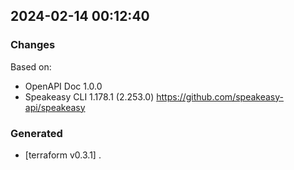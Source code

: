 

## 2024-02-14 00:12:40
### Changes
Based on:
- OpenAPI Doc 1.0.0 
- Speakeasy CLI 1.178.1 (2.253.0) https://github.com/speakeasy-api/speakeasy
### Generated
- [terraform v0.3.1] .
